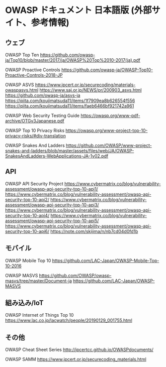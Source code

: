 # OWASP ドキュメント 日本語版 (外部サイト、参考情報)

## ウェブ

OWASP Top Ten
https://github.com/owasp-ja/Top10/blob/master/2017/ja/OWASP%20Top%2010-2017(ja).pdf

OWASP Proactive Controls
https://github.com/owasp-ja/OWASP-Top10-Proactive-Controls-2018-JP

OWASP ASVS
https://www.jpcert.or.jp/securecoding/materials-owaspasvs.html
https://www.saj.or.jp/NEWS/pr/200903_asvs.html
https://github.com/owasp-ja/asvs-ja
https://qiita.com/koujimatsuda11/items/1f7909ea8b626554f556
https://qiita.com/koujimatsuda11/items/faeb6466bf921742a961

OWASP Web Security Testing Guide
https://owasp.org/www-pdf-archive/OTGv3Japanese.pdf

OWASP Top 10 Privacy Risks
https://owasp.org/www-project-top-10-privacy-risks/#div-translation

OWASP Snakes And Ladders
https://github.com/OWASP/www-project-snakes-and-ladders/blob/master/assets/files/web/JA/OWASP-SnakesAndLadders-WebApplications-JA-1v02.pdf

## API

OWASP API Security Project
https://www.cybermatrix.co/blog/vulnerability-assessment/owasp-api-security-top-10-api1/
https://www.cybermatrix.co/blog/vulnerability-assessment/owasp-api-security-top-10-api2/
https://www.cybermatrix.co/blog/vulnerability-assessment/owasp-api-security-top-10-api3/
https://www.cybermatrix.co/blog/vulnerability-assessment/owasp-api-security-top-10-api4/
https://www.cybermatrix.co/blog/vulnerability-assessment/owasp-api-security-top-10-api5/
https://www.cybermatrix.co/blog/vulnerability-assessment/owasp-api-security-top-10-api6/
https://note.com/skijima/n/nb7cd04d0fd1b

## モバイル

OWASP Mobile Top 10
https://github.com/LAC-Japan/OWASP-Mobile-Top-10-2016

OWASP MASVS
https://github.com/OWASP/owasp-masvs/tree/master/Document-ja
https://github.com/LAC-Japan/OWASP-MASVS

## 組み込み/IoT

OWASP Internet of Things Top 10
https://www.lac.co.jp/lacwatch/people/20190129_001755.html

## その他

OWASP Cheat Sheet Series
http://jpcertcc.github.io/OWASPdocuments/

OWASP SAMM
https://www.jpcert.or.jp/securecoding_materials.html

